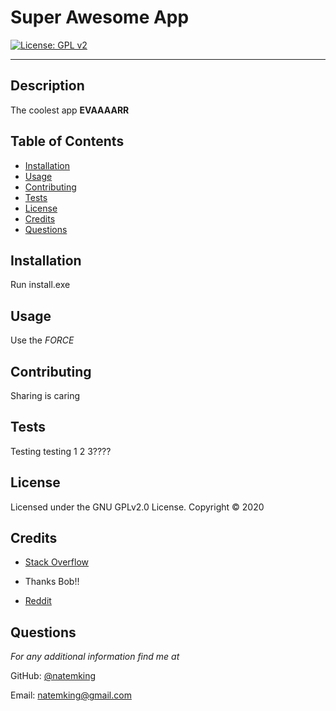 # Super Awesome App

[![License: GPL v2](https://img.shields.io/badge/License-GPL%20v2-blue.svg)](https://www.gnu.org/licenses/old-licenses/gpl-2.0.en.html)

---

## Description
The coolest app **EVAAAARR**

## Table of Contents
* [Installation](#installation)
* [Usage](#usage)
* [Contributing](#contributing)
* [Tests](#tests)
* [License](#license)
* [Credits](#credits)
* [Questions](#questions)

## Installation
Run install.exe

## Usage
Use the *FORCE*

## Contributing
Sharing is caring

## Tests
Testing testing 1 2 3????

## License 
Licensed under the GNU GPLv2.0 License. Copyright © 2020

## Credits
* [Stack Overflow](https://www.stackoverflow.com)

* Thanks Bob!!

* [Reddit](https://www.reddit.com)

## Questions
*For any additional information find me at* 

GitHub: [@natemking](https://github.com/natemking/)

Email: [natemking@gmail.com](mailto:natemking@gmail.com)
